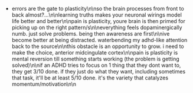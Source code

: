 - errors are the gate to plasticity\n\nso the brain processes from front to back almost?...\n\nlearning truths makes your neuronal wirings model life better and better\n\npain is plasticity, youre brain is then primed for picking up on the right pattern/s\n\neverything feels dopaminergically numb. just solve problems. being then awareness are first\n\nive become better at being distracted. waterbending my adhd-like attention back to the source\n\nthis obstacle is an opportunity to grow. i need to make the choice, anterior midcingulate cortex\n\npain is plasticity is mental reversion till something starts working (the problem is getting solved)\n\nif an ADHD tries to focus on 1 thing that they dont want to, they get 3/10 done. if they just do what they want, including sometimes that task, it'll be at least 5/10 done. it's the variety that catalyzes momentum/motivation\n\n